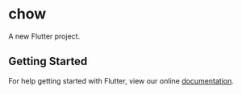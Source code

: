# chow

A new Flutter project.

## Getting Started

For help getting started with Flutter, view our online
[documentation](https://flutter.io/).
